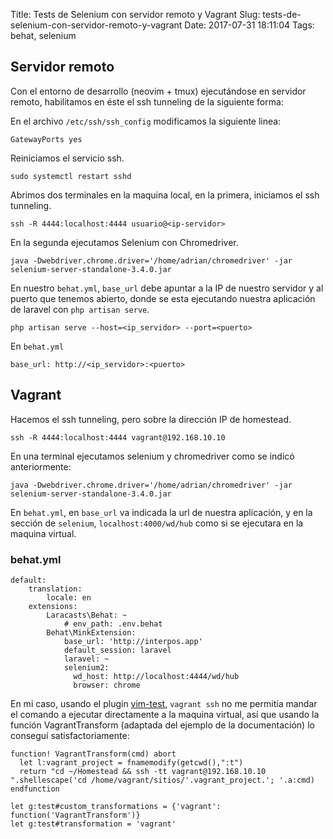 Title: Tests de Selenium con servidor remoto y Vagrant
Slug: tests-de-selenium-con-servidor-remoto-y-vagrant
Date: 2017-07-31 18:11:04
Tags: behat, selenium

## Servidor remoto ##
Con el entorno de desarrollo (neovim + tmux) ejecutándose en servidor remoto, habilitamos en éste el ssh tunneling de la siguiente forma:

En el archivo `/etc/ssh/ssh_config` modificamos la siguiente linea:

```text
GatewayPorts yes
```

Reiniciamos el servicio ssh.

```text
sudo systemctl restart sshd
```

Abrimos dos terminales en la maquina local, en la primera, iniciamos el ssh tunneling.

```text
ssh -R 4444:localhost:4444 usuario@<ip-servidor>
```

En la segunda ejecutamos Selenium con Chromedriver.

```text
java -Dwebdriver.chrome.driver='/home/adrian/chromedriver' -jar selenium-server-standalone-3.4.0.jar
```

En nuestro `behat.yml`, `base_url` debe apuntar a la IP de nuestro servidor y al puerto que tenemos abierto, donde se esta ejecutando nuestra aplicación de laravel con `php artisan serve`.

```text
php artisan serve --host=<ip_servidor> --port=<puerto>
```

En `behat.yml`

```text
base_url: http://<ip_servidor>:<puerto>
```

## Vagrant ##

Hacemos el ssh tunneling, pero sobre la dirección IP de homestead.

```text
ssh -R 4444:localhost:4444 vagrant@192.168.10.10
```
En una terminal ejecutamos selenium y chromedriver como se indicó anteriormente:

```text
java -Dwebdriver.chrome.driver='/home/adrian/chromedriver' -jar selenium-server-standalone-3.4.0.jar
```

En `behat.yml`, en `base_url` va indicada la url de nuestra aplicación, y en la sección de `selenium`, `localhost:4000/wd/hub` como si se ejecutara en la maquina virtual.

### behat.yml ###
```
default:
    translation:
        locale: en
    extensions:
        Laracasts\Behat: ~
            # env_path: .env.behat
        Behat\MinkExtension:
            base_url: 'http://interpos.app'
            default_session: laravel
            laravel: ~
            selenium2:
              wd_host: http://localhost:4444/wd/hub
              browser: chrome
```

En mi caso, usando el plugin [vim-test](https://github.com/janko-m/vim-test), `vagrant ssh` no me permitía mandar el comando a ejecutar directamente a la maquina virtual, así que usando la función VagrantTransform (adaptada del ejemplo de la documentación) lo conseguí satisfactoriamente:

```vim
function! VagrantTransform(cmd) abort
  let l:vagrant_project = fnamemodify(getcwd(),":t")
  return "cd ~/Homestead && ssh -tt vagrant@192.168.10.10 ".shellescape('cd /home/vagrant/sitios/'.vagrant_project.'; '.a:cmd)
endfunction

let g:test#custom_transformations = {'vagrant': function('VagrantTransform')}
let g:test#transformation = 'vagrant'
```


